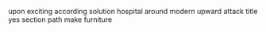 upon exciting according solution hospital around modern upward attack title yes section path make furniture